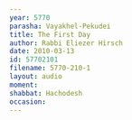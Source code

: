 ```yaml
---
year: 5770
parasha: Vayakhel-Pekudei
title: The First Day
author: Rabbi Eliezer Hirsch
date: 2010-03-13
id: 57702101
filename: 5770-210-1
layout: audio
moment: 
shabbat: Hachodesh
occasion: 
---
```


